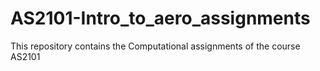 # AS2101-Intro_to_aero_assignments
This repository contains the Computational assignments of the course AS2101
